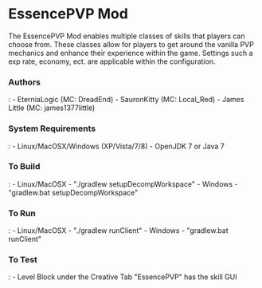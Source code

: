 <h1>EssencePVP Mod</h1>

  The EssencePVP Mod enables multiple classes of skills  that players can choose from. These classes allow for players to get around the vanilla PVP mechanics and enhance their experience within the game. Settings such a exp rate, economy, ect. are applicable within the configuration.

<h3>Authors</h3>:
- EterniaLogic (MC: DreadEnd)
- SauronKitty (MC: Local_Red)
- James Little (MC: james1377little)

<h3>System Requirements</h3>:
- Linux/MacOSX/Windows (XP/Vista/7/8)
- OpenJDK 7 or Java 7


<h3>To Build</h3>:
- Linux/MacOSX - "./gradlew setupDecompWorkspace"
- Windows - "gradlew.bat setupDecompWorkspace"

<h3>To Run</h3>:
- Linux/MacOSX - "./gradlew runClient" 
- Windows - "gradlew.bat runClient"

<h3>To Test</h3>:
- Level Block under the Creative Tab "EssencePVP" has the skill GUI
